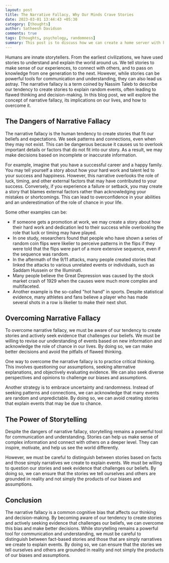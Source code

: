 ```yaml
---
layout: post
title: The Narrative Fallacy, Why Our Minds Crave Stories
date: 2023-03-01 13:44:43 +05:30
category: [thoughts] 
author: Satheesh Davidson
comments: true
tags: [thoughts, psychology, randomness]
summary: This post is to discuss how we can create a home server with k8s
---
```


Humans are innate storytellers. From the earliest civilizations, we have used stories to understand and explain the world around us. We tell stories to make sense of our experiences, to connect with others, and to pass on knowledge from one generation to the next. However, while stories can be powerful tools for communication and understanding, they can also lead us astray. The narrative fallacy is a term coined by Nassim Taleb to describe our tendency to create stories to explain random events, often leading to flawed thinking and decision-making. In this blog post, we will explore the concept of narrative fallacy, its implications on our lives, and how to overcome it.

## The Dangers of Narrative Fallacy

The narrative fallacy is the human tendency to create stories that fit our beliefs and expectations. We seek patterns and connections, even when they may not exist. This can be dangerous because it causes us to overlook important details or factors that do not fit into our story. As a result, we may make decisions based on incomplete or inaccurate information.

For example, imagine that you have a successful career and a happy family. You may tell yourself a story about how your hard work and talent led to your success and happiness. However, this narrative overlooks the role of luck, timing, and other external factors that may have contributed to your success. Conversely, if you experience a failure or setback, you may create a story that blames external factors rather than acknowledging your mistakes or shortcomings. This can lead to overconfidence in your abilities and an underestimation of the role of chance in your life.

Some other examples can be:

- If someone gets a promotion at work, we may create a story about how their hard work and dedication led to their success while overlooking the role that luck or timing may have played.
- In one study, researchers found that people who have shown a series of random coin flips were likelier to perceive patterns in the flips if they were told that the flips were part of a more extensive sequence, even if the sequence was random.
- In the aftermath of the 9/11 attacks, many people created stories that linked the attacks to various unrelated events or individuals, such as Saddam Hussein or the Illuminati.
- Many people believe the Great Depression was caused by the stock market crash of 1929 when the causes were much more complex and multifaceted.
- Another example is the so-called "hot hand" in sports. Despite statistical evidence, many athletes and fans believe a player who has made several shots in a row is likelier to make their next shot.

## Overcoming Narrative Fallacy

To overcome narrative fallacy, we must be aware of our tendency to create stories and actively seek evidence that challenges our beliefs. We must be willing to revise our understanding of events based on new information and acknowledge the role of chance in our lives. By doing so, we can make better decisions and avoid the pitfalls of flawed thinking.

One way to overcome the narrative fallacy is to practice critical thinking. This involves questioning our assumptions, seeking alternative explanations, and objectively evaluating evidence. We can also seek diverse perspectives and opinions to challenge our biases and assumptions.

Another strategy is to embrace uncertainty and randomness. Instead of seeking patterns and connections, we can acknowledge that many events are random and unpredictable. By doing so, we can avoid creating stories that explain events that may be due to chance.

## The Power of Storytelling

Despite the dangers of narrative fallacy, storytelling remains a powerful tool for communication and understanding. Stories can help us make sense of complex information and connect with others on a deeper level. They can inspire, motivate, and help us see the world differently.

However, we must be careful to distinguish between stories based on facts and those simply narratives we create to explain events. We must be willing to question our stories and seek evidence that challenges our beliefs. By doing so, we can ensure that the stories we tell ourselves and others are grounded in reality and not simply the products of our biases and assumptions.

## Conclusion

The narrative fallacy is a common cognitive bias that affects our thinking and decision-making. By becoming aware of our tendency to create stories and actively seeking evidence that challenges our beliefs, we can overcome this bias and make better decisions. While storytelling remains a powerful tool for communication and understanding, we must be careful to distinguish between fact-based stories and those that are simply narratives we create to explain events. By doing so, we can ensure that the stories we tell ourselves and others are grounded in reality and not simply the products of our biases and assumptions.
